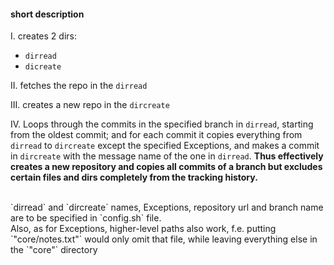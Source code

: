 #### short description
I. creates 2 dirs:
  - `dirread`
  - `dicreate`

 II. fetches the repo in the `dirread`
 
 III. creates a new repo in the `dircreate`
 
IV. Loops through the commits in the specified branch in `dirread`, starting from the oldest commit; and for each commit it copies everything from `dirread` to `dircreate` except the specified Exceptions, and makes a commit in `dircreate` with the message name of the one in `dirread`.
**Thus effectively creates a new repository and copies all commits of a branch but excludes certain files and dirs completely from the tracking history.**




<br>
`dirread` and `dircreate` names, Exceptions, repository url and branch name are to be specified in `config.sh` file.


<br>
Also, as for Exceptions, higher-level paths also work, f.e. putting `"core/notes.txt"` would only omit that file, while leaving everything else in the `"core"` directory

